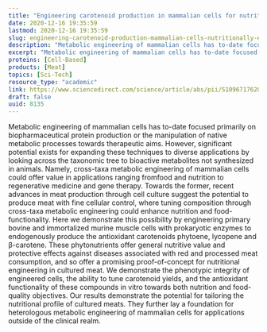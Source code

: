 ```yaml
---
title: "Engineering carotenoid production in mammalian cells for nutritionally enhanced cell-cultured foods"
date: 2020-12-16 19:35:59
lastmod: 2020-12-16 19:35:59
slug: engineering-carotenoid-production-mammalian-cells-nutritionally-enhanced-cell-cultured
description: "Metabolic engineering of mammalian cells has to-date focused primarily on biopharmaceutical protein production or the manipulation of native metabolic processes towards therapeutic aims. However, significant potential exists for expanding these techniques to diverse applications by looking across the taxonomic tree to bioactive metabolites not synthesized in animals. Namely, cross-taxa metabolic engineering of mammalian cells could offer value in applications ranging fromfood and nutrition to regenerative medicine and gene therapy."
excerpt: "Metabolic engineering of mammalian cells has to-date focused primarily on biopharmaceutical protein production or the manipulation of native metabolic processes towards therapeutic aims. However, significant potential exists for expanding these techniques to diverse applications by looking across the taxonomic tree to bioactive metabolites not synthesized in animals. Namely, cross-taxa metabolic engineering of mammalian cells could offer value in applications ranging fromfood and nutrition to regenerative medicine and gene therapy."
proteins: [Cell-Based]
products: [Meat]
topics: [Sci-Tech]
resource_type: "academic"
link: https://www.sciencedirect.com/science/article/abs/pii/S1096717620301208
draft: false
uuid: 8135
---
```

Metabolic engineering of mammalian cells has to-date focused primarily
on biopharmaceutical protein production or the manipulation of native
metabolic processes towards therapeutic aims. However, significant
potential exists for expanding these techniques to diverse applications
by looking across the taxonomic tree to bioactive metabolites not
synthesized in animals. Namely, cross-taxa metabolic engineering of
mammalian cells could offer value in applications ranging fromfood and
nutrition to regenerative medicine and gene therapy. Towards the former,
recent advances in meat production through cell culture suggest the
potential to produce meat with fine cellular control, where tuning
composition through cross-taxa metabolic engineering could enhance
nutrition and food-functionality. Here we demonstrate this possibility
by engineering primary bovine and immortalized murine muscle cells with
prokaryotic enzymes to endogenously produce the antioxidant carotenoids
phytoene, lycopene and β-carotene. These phytonutrients offer general
nutritive value and protective effects against diseases associated with
red and processed meat consumption, and so offer a promising
proof-of-concept for nutritional engineering in cultured meat. We
demonstrate the phenotypic integrity of engineered cells, the ability to
tune carotenoid yields, and the antioxidant functionality of these
compounds in vitro towards both nutrition and food-quality objectives.
Our results demonstrate the potential for tailoring the nutritional
profile of cultured meats. They further lay a foundation for
heterologous metabolic engineering of mammalian cells for applications
outside of the clinical realm.
